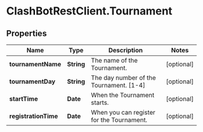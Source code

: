 # ClashBotRestClient.Tournament

## Properties

Name | Type | Description | Notes
------------ | ------------- | ------------- | -------------
**tournamentName** | **String** | The name of the Tournament. | [optional] 
**tournamentDay** | **String** | The day number of the Tournament. [1-4] | [optional] 
**startTime** | **Date** | When the Tournament starts. | [optional] 
**registrationTime** | **Date** | When you can register for the Tournament. | [optional] 


